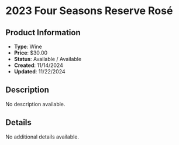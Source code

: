 # 2023 Four Seasons Reserve Rosé

## Product Information
- **Type**: Wine
- **Price**: $30.00
- **Status**: Available / Available
- **Created**: 11/14/2024
- **Updated**: 11/22/2024

## Description
No description available.



## Details
No additional details available.
